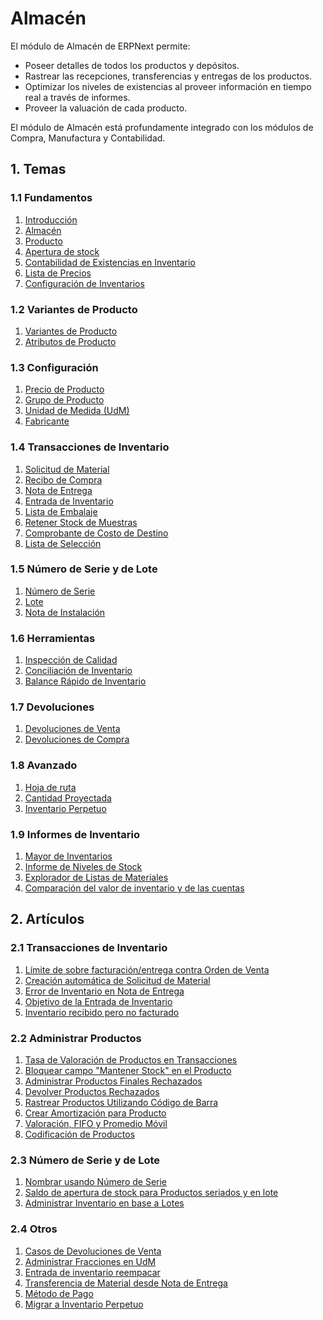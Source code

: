 <!-- add-breadcrumbs -->
# Almacén
El módulo de Almacén de ERPNext permite:

* Poseer detalles de todos los productos y depósitos.
* Rastrear las recepciones, transferencias y entregas de los productos.
* Optimizar los niveles de existencias al proveer información en tiempo real a través de informes. 
* Proveer la valuación de cada producto.

El módulo de Almacén está profundamente integrado con los módulos de Compra, Manufactura y Contabilidad. 

## 1. Temas

### 1.1 Fundamentos
1. [Introducción](/docs/user/manual/es/stock/introduction)
1. [Almacén](/docs/user/manual/es/stock/warehouse)
1. [Producto](/docs/user/manual/es/stock/item)
1. [Apertura de stock](/docs/user/manual/es/stock/opening-stock)
1. [Contabilidad de Existencias en Inventario](/docs/user/manual/es/stock/accounting-of-inventory-stock)
1. [Lista de Precios](/docs/user/manual/es/stock/price-lists)
1. [Configuración de Inventarios](/docs/user/manual/es/stock/stock-settings)

### 1.2 Variantes de Producto
1. [Variantes de Producto](/docs/user/manual/es/stock/item-variants)
1. [Atributos de Producto](/docs/user/manual/es/stock/item-attribute)

### 1.3 Configuración
1. [Precio de Producto](/docs/user/manual/es/stock/item-price)
1. [Grupo de Producto](/docs/user/manual/es/stock/item-group)
1. [Unidad de Medida (UdM)](/docs/user/manual/es/stock/uom)
1. [Fabricante](/docs/user/manual/es/stock/manufacturer)

### 1.4 Transacciones de Inventario
1. [Solicitud de Material](/docs/user/manual/es/stock/material-request)
1. [Recibo de Compra](/docs/user/manual/es/stock/purchase-receipt)
1. [Nota de Entrega](/docs/user/manual/es/stock/delivery-note)
1. [Entrada de Inventario](/docs/user/manual/es/stock/stock-entry)
1. [Lista de Embalaje](/docs/user/manual/es/stock/packing-slip)
1. [Retener Stock de Muestras](/docs/user/manual/es/stock/retain-sample-stock)
1. [Comprobante de Costo de Destino](/docs/user/manual/es/stock/landed-cost-voucher)
1. [Lista de Selección](/docs/user/manual/es/stock/pick-list)

### 1.5 Número de Serie y de Lote
1. [Número de Serie](/docs/user/manual/es/stock/serial-no)
1. [Lote](/docs/user/manual/es/stock/batch)
1. [Nota de Instalación](/docs/user/manual/es/stock/installation-note)

### 1.6 Herramientas
1. [Inspección de Calidad](/docs/user/manual/es/stock/quality-inspection)
1. [Conciliación de Inventario](/docs/user/manual/es/stock/stock-reconciliation)
1. [Balance Rápido de Inventario](/docs/user/manual/es/stock/quick-stock-balance)

### 1.7 Devoluciones
1. [Devoluciones de Venta](/docs/user/manual/es/stock/sales-return)
1. [Devoluciones de Compra](/docs/user/manual/es/stock/purchase-return)

### 1.8 Avanzado
1. [Hoja de ruta](/docs/user/manual/es/stock/delivery-trip)
1. [Cantidad Proyectada](/docs/user/manual/es/stock/projected-quantity)
1. [Inventario Perpetuo](/docs/user/manual/es/stock/perpetual-inventory)

### 1.9 Informes de Inventario
1. [Mayor de Inventarios](/docs/user/manual/es/stock/stock-ledger)
2. [Informe de Niveles de Stock](/docs/user/manual/es/stock/stock-level-report)
1. [Explorador de Listas de Materiales](/docs/user/manual/es/stock/bom_explorer)
1. [Comparación del valor de inventario y de las cuentas](/docs/user/manual/es/stock/stock-value-account-value-comparison)

## 2. Artículos
### 2.1 Transacciones de Inventario
1. [Límite de sobre facturación/entrega contra Orden de Venta](/docs/user/manual/es/stock/articles/allow-over-delivery-billing-against-sales-order-upto-certain-limit)
1. [Creación automática de Solicitud de Material](/docs/user/manual/es/stock/articles/auto-creation-of-material-request)
1. [Error de Inventario en Nota de Entrega](/docs/user/manual/es/stock/articles/delivery-note-stock-error)
1. [Objetivo de la Entrada de Inventario](/docs/user/manual/es/stock/articles/stock-entry-purpose)
1. [Inventario recibido pero no facturado](/docs/user/manual/es/stock/articles/stock-received-but-not-billed)

### 2.2 Administrar Productos
1. [Tasa de Valoración de Productos en Transacciones](/docs/user/manual/es/stock/articles/item-valuation-transactions)
1. [Bloquear campo "Mantener Stock" en el Producto](/docs/user/manual/es/stock/articles/maintain-stock-field-frozen-in-item-master)
1. [Administrar Productos Finales Rechazados](/docs/user/manual/es/stock/articles/managing-rejected-finished-goods-items)
1. [Devolver Productos Rechazados](/docs/user/manual/es/stock/articles/return-rejected-item)
1. [Rastrear Productos Utilizando Código de Barra](/docs/user/manual/es/stock/articles/track-items-using-barcode)
1. [Crear Amortización para Producto](/docs/user/manual/es/stock/articles/creating-depreciation-for-item)
1. [Valoración, FIFO y Promedio Móvil](/docs/user/manual/es/stock/articles/item-valuation-fifo-and-moving-average)
1. [Codificación de Productos](/docs/user/manual/es/stock/articles/item-codification)

### 2.3 Número de Serie y de Lote
1. [Nombrar usando Número de Serie](/docs/user/manual/es/stock/articles/serial-no-naming)
1. [Saldo de apertura de stock para Productos seriados y en lote](/docs/user/manual/es/stock/articles/opening-stock-balance-entry-for-serialized-and-batch-item)
1. [Administrar Inventario en base a Lotes](/docs/user/manual/es/stock/articles/managing-batch-wise-inventory)

### 2.4 Otros
1. [Casos de Devoluciones de Venta](/docs/user/manual/es/stock/articles/sales-return-use-cases)
1. [Administrar Fracciones en UdM](/docs/user/manual/es/stock/articles/managing-fractions-in-uom)
1. [Entrada de inventario reempacar](/docs/user/manual/es/stock/articles/repack-entry)
1. [Transferencia de Material desde Nota de Entrega](/docs/user/manual/es/stock/articles/material-transfer-from-delivery-note)
1. [Método de Pago](/docs/user/manual/es/stock/articles/mode_of_payment)
1. [Migrar a Inventario Perpetuo](/docs/user/manual/es/stock/articles/migrate-to-perpetual-inventory)
